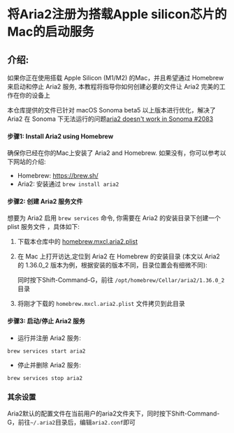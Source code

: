 # 将Aria2注册为搭载Apple silicon芯片的Mac的启动服务
## 介绍:
如果你正在使用搭载 Apple Silicon (M1/M2) 的Mac，并且希望通过 Homebrew 来启动和停止 Aria2 服务, 本教程将指导你如何创建必要的文件让 Aria2 完美的工作在你的设备上

本仓库提供的文件已针对 macOS Sonoma beta5 以上版本进行优化，解决了 Aria2 在 Sonoma 下无法运行的问题[aria2 doesn't work in Sonoma #2083](https://github.com/aria2/aria2/issues/2083)

#### 步骤1: Install Aria2 using Homebrew
确保你已经在你的Mac上安装了 Aria2 and Homebrew. 如果没有，你可以参考以下网站的介绍:

- Homebrew: https://brew.sh/
- Aria2: 安装通过 `brew install aria2`

#### 步骤2: 创建 Aria2 服务文件
想要为 Aria2 启用 `brew services` 命令, 你需要在 Aria2 的安装目录下创建一个 plist 服务文件 ，具体如下:
1. 下载本仓库中的 [homebrew.mxcl.aria2.plist](https://github.com/412999826/aria2-macOS/raw/main/homebrew.mxcl.aria2.plist)

2. 在 Mac 上打开访达,定位到 Aria2 在 Homebrew 的安装目录 (本文以 Aria2 的 1.36.0_2 版本为例，根据安装的版本不同，目录位置会有细微不同):

   同时按下Shift-Command-G，前往 `/opt/homebrew/Cellar/aria2/1.36.0_2`目录
3. 将刚才下载的 `homebrew.mxcl.aria2.plist` 文件拷贝到此目录

#### 步骤3: 启动/停止 Aria2 服务
- 运行并注册 Aria2 服务:

```
brew services start aria2
```

- 停止并删除 Aria2 服务:

```
brew services stop aria2
```

### 其余设置
Aria2默认的配置文件在当前用户的aria2文件夹下，同时按下Shift-Command-G，前往`~/.aria2`目录后，编辑`aria2.conf`即可



